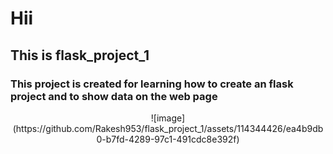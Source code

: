 <h1>Hii</h1>
<h2>This is flask_project_1 </h2>
<h3>This project is created for learning how to create an flask project and to show data on the web page</h3>
<center>![image](https://github.com/Rakesh953/flask_project_1/assets/114344426/ea4b9db0-b7fd-4289-97c1-491cdc8e392f)
</center>
